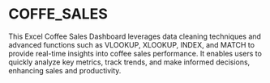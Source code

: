 # COFFE_SALES
This Excel Coffee Sales Dashboard leverages data cleaning techniques and advanced functions such as VLOOKUP, XLOOKUP, INDEX, and MATCH to provide real-time insights into coffee sales performance. It enables users to quickly analyze key metrics, track trends, and make informed decisions, enhancing sales and productivity.
